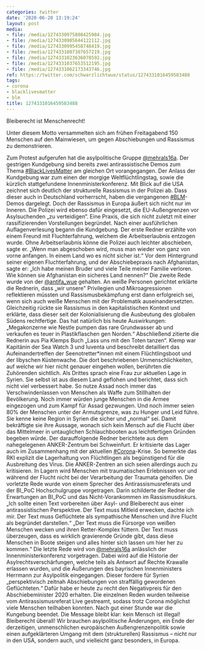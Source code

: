 ```yaml
---
categories: twitter
date: '2020-06-20 13:19:24'
layout: post
media:
- file: /media/1274330975808425984.jpg
- file: /media/1274330985644122112.jpg
- file: /media/1274330995458748419.jpg
- file: /media/1274331007307657219.jpg
- file: /media/1274331023636078592.jpg
- file: /media/1274331037653512195.jpg
- file: /media/1274331062173343746.jpg
ref: https://twitter.com/schwarzlichtwue/status/1274331016459583488
tags:
- corona
- blacklivesmatter
- blm
title: 1274331016459583488
---
```

Bleiberecht ist Menschenrecht!

Unter diesem Motto versammelten sich am frühen Freitagabend 150 Menschen auf den Mainwiesen, um gegen Abschiebungen und Rassismus zu demonstrieren.

Zum Protest aufgerufen hat die asylpolitische Gruppe [@mehrals16a](https://twitter.com/mehrals16a). 
Der gestrigen Kundgebung sind bereits zwei antirassistische Demos zum Thema [#BlackLivesMatter](/t/blacklivesmatter) am gleichen Ort vorangegangen. Der Anlass der Kundgebung war zum einen der morgige Weltflüchtlingstag, sowie die kürzlich stattgefundene Innenministerkonferenz. 
Mit Blick auf die USA zeichnet sich deutlich der strukturelle Rassismus in der Polizei ab. Dass dieser auch in Deutschland vorherrscht, haben die vergangenen [#BLM](/t/blm)-Demos dargelegt. Doch der Rassismus in Europa äußert sich nicht nur im Inneren.
Die Polizei wird ebenso dafür eingesetzt, die EU-Außengrenzen vor Asylsuchenden „zu verteidigen“. Eine Praxis, die sich nicht zuletzt mit einer rassifizierenden Vorstellungen begründet.
Nach einer ausführlichen Auflagenverlesung begann die Kundgebung. Der erste Redner erzählte von einem Freund mit Fluchterfahrung, welchem die Arbeitserlaubnis entzogen wurde. Ohne Arbeitserlaubnis könne die Polizei auch leichter abschieben, sagte er.
„Wenn man abgeschoben wird, muss man wieder von ganz von vorne anfangen. In einem Land wo es nicht sicher ist.“
Vor dem Hintergrund seiner eigenen Fluchterfahrung, und der Abschiebepraxis nach Afghanistan, sagte er: „Ich habe meinen Bruder und viele Teile meiner Familie verloren. Wie können sie Afghanistan ein sicheres Land nennen?“
Die zweite Rede wurde von der [@antifa_wue](https://twitter.com/antifa_wue) gehalten. An weiße Personen gerichtet erklärte die Rednerin, dass „wir unsere" Privilegien und Mikroagressionen reflektieren müssten und Rassismusbekämpfung erst dann erfolgreich sei, wenn sich auch weiße Menschen mit der
Problematik auseinandersetzten. Gleichzeitig rückte sie Rassismus in den kapitalistischen Kontext und erklärte, dass dieser seit der Kolonialisierung die Ausbeutung des globalen Südens rechtfertige.
Das hat natürlich bis heute Auswirkungen: „Megakonzerne wie Nestle pumpen das rare Grundwasser ab und verkaufen es teuer in Plastikflaschen gen Norden.“
Abschließend zitierte die Rednerin aus Pia Klemps Buch „Lass uns mit den Toten tanzen“. Klemp war Kapitänin der Sea Watch 3 und Iuventa und beschreibt detailliert das Aufeinandertreffen der Seenotretter\*innen mit einem Flüchtlingsboot und der libyschen Küstenwache.
Die dort beschriebenen Unmenschlichkeiten, auf welche wir hier nicht genauer eingehen wollen, berührten die Zuhörenden sichtlich.
Als Drittes sprach eine Frau zur aktuellen Lage in Syrien. Sie selbst ist aus diesem Land geflohen und berichtet, dass sich nicht viel verbessert habe. So nutze Assad noch immer das Verschwindenlassen von Menschen als Waffe zum Stillhalten der Bevölkerung.
Noch immer würden junge Menschen in die Armee eingezogen und zum Kampf für Assad gezwungen. Und noch immer seien 80% der Menschen unter der Armutsgrenze, was zu Hunger und Leid führe. Sie kenne keine Region in Syrien die sicher und „normal“ sei.
Damit bekräftigte sie ihre Aussage, wonach sich kein Mensch auf die Flucht über das Mittelmeer in untauglichen Schlauchbooten aus leichtfertigen Gründen begeben würde.
Der darauffolgende Redner berichtete aus dem nahegelegenen ANKER-Zentrum bei Schweinfurt. Er kritisierte das Lager auch im Zusammenhang mit der aktuellen [#Corona](/t/corona)-Krise. So bemerkte das RKI explizit die Lagerhaltung von Flüchtlingen als begünstigend für die Ausbreitung des Virus.
Die ANKER-Zentren an sich seien allerdings auch zu kritisieren. In Lagern wird Menschen mit traumatischen Erlebnissen vor und während der Flucht nicht bei der Verarbeitung der Traumata geholfen.
Die vorletzte Rede wurde von einem Sprecher  des Antirassismusreferats und der BI_PoC Hochschulgruppe vorgetragen. Darin schilderte der Redner die Erwartungen an BI_PoC und das Nicht-Vorankommen im Rassismusdiskurs.
„Ich sollte einen Text vorbereiten über Asyl- und Bleiberecht aus einer antirassistischen Perspektive. Der Text muss Mitleid erwecken, dachte ich mir. Der Text muss Geflüchtete als sympathische Menschen und ihre Flucht als begründet darstellen.“
„Der Text muss die Fürsorge von weißen Menschen wecken und ihren Retter-Komplex füttern. Der Text muss überzeugen, dass es wirklich gravierende Gründe gibt, dass diese Menschen in Boote steigen und alles hinter sich lassen um hier her zu kommen.“
Die letzte Rede wird von [@mehrals16a](https://twitter.com/mehrals16a) anlässlich der Innenministerkonferenz vorgetragen.
Dabei wird auf die Historie der Asylrechtsverschärfungen, welche teils als Antwort auf Rechte Krawalle erlassen wurden, und die Äußerungen des bayrischen Innenministers Herrmann zur Asylpolitik eingegangen.
Dieser fordere für Syrien „perspektivisch zeitnah Abschiebungen von straffällig gewordenen Geflüchteten.“ Dafür habe er heute zu recht den Negativpreis für den Abschiebeminister 2020 erhalten.
Die einzelnen Reden wurden teilweise vom Antirassismusreferat Live gestreamt, sodass trotz Corona möglichst viele Menschen teilhaben konnten. Nach gut einer Stunde war die Kungebung beendet.
Die Message bleibt klar: kein Mensch ist illegal! Bleiberecht überall!
Wir brauchen asylpolitische Änderungen, ein Ende der derzeitigen, unmenschlichen europäischen Außengrenzenpolitik sowie einen aufgeklärteren Umgang mit dem (strukturellen) Rassismus – nicht nur in den USA, sondern auch, und vielleicht ganz besonders, in Europa.